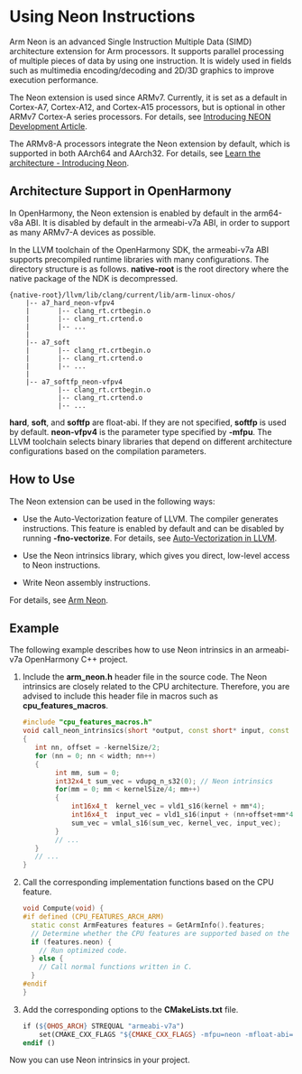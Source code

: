 # Using Neon Instructions


Arm Neon is an advanced Single Instruction Multiple Data (SIMD) architecture extension for Arm processors. It supports parallel processing of multiple pieces of data by using one instruction. It is widely used in fields such as multimedia encoding/decoding and 2D/3D graphics to improve execution performance.


The Neon extension is used since ARMv7. Currently, it is set as a default in Cortex-A7, Cortex-A12, and Cortex-A15 processors, but is optional in other ARMv7 Cortex-A series processors. For details, see [Introducing NEON Development Article](https://developer.arm.com/documentation/dht0002/a/Introducing-NEON/What-is-SIMD-/ARM-SIMD-instructions?lang=en).


The ARMv8-A processors integrate the Neon extension by default, which is supported in both AArch64 and AArch32. For details, see [Learn the architecture - Introducing Neon](https://developer.arm.com/documentation/102474/0100/Fundamentals-of-Armv8-Neon-technology).


## Architecture Support in OpenHarmony

In OpenHarmony, the Neon extension is enabled by default in the arm64-v8a ABI. It is disabled by default in the armeabi-v7a ABI, in order to support as many ARMv7-A devices as possible.

In the LLVM toolchain of the OpenHarmony SDK, the armeabi-v7a ABI supports precompiled runtime libraries with many configurations. The directory structure is as follows. **native-root** is the root directory where the native package of the NDK is decompressed.

```
{native-root}/llvm/lib/clang/current/lib/arm-linux-ohos/
    |-- a7_hard_neon-vfpv4
    |       |-- clang_rt.crtbegin.o
    |       |-- clang_rt.crtend.o
    |       |-- ...
    |
    |-- a7_soft
    |       |-- clang_rt.crtbegin.o
    |       |-- clang_rt.crtend.o
    |       |-- ...
    |
    |-- a7_softfp_neon-vfpv4
            |-- clang_rt.crtbegin.o
            |-- clang_rt.crtend.o
            |-- ...
```

**hard**, **soft**, and **softfp** are float-abi. If they are not specified, **softfp** is used by default. **neon-vfpv4** is the parameter type specified by **-mfpu**. The LLVM toolchain selects binary libraries that depend on different architecture configurations based on the compilation parameters.


## How to Use

The Neon extension can be used in the following ways:

- Use the Auto-Vectorization feature of LLVM. The compiler generates instructions. This feature is enabled by default and can be disabled by running **-fno-vectorize**. For details, see [Auto-Vectorization in LLVM](https://llvm.org/docs/Vectorizers.html).

- Use the Neon intrinsics library, which gives you direct, low-level access to Neon instructions.

- Write Neon assembly instructions.

For details, see [Arm Neon](https://developer.arm.com/Architectures/Neon).


## Example

The following example describes how to use Neon intrinsics in an armeabi-v7a OpenHarmony C++ project.

1. Include the **arm_neon.h** header file in the source code. The Neon intrinsics are closely related to the CPU architecture. Therefore, you are advised to include this header file in macros such as **cpu_features_macros**.

   ```c++
   #include "cpu_features_macros.h"
   void call_neon_intrinsics(short *output, const short* input, const short* kernel, int width, int kernelSize)
   {
      int nn, offset = -kernelSize/2;
      for (nn = 0; nn < width; nn++)
      {
           int mm, sum = 0;
           int32x4_t sum_vec = vdupq_n_s32(0); // Neon intrinsics
           for(mm = 0; mm < kernelSize/4; mm++)
           {
               int16x4_t  kernel_vec = vld1_s16(kernel + mm*4);
               int16x4_t  input_vec = vld1_s16(input + (nn+offset+mm*4));
               sum_vec = vmlal_s16(sum_vec, kernel_vec, input_vec);
           }
           // ...
      }
      // ...
   }
   ```

2. Call the corresponding implementation functions based on the CPU feature.
   ```c++
   void Compute(void) {
   #if defined (CPU_FEATURES_ARCH_ARM)
     static const ArmFeatures features = GetArmInfo().features;
     // Determine whether the CPU features are supported based on the features field.
     if (features.neon) {
       // Run optimized code.
     } else {
       // Call normal functions written in C.
     }
   #endif
   }
   ```

3. Add the corresponding options to the **CMakeLists.txt** file.
   ```makefile
   if (${OHOS_ARCH} STREQUAL "armeabi-v7a")
       set(CMAKE_CXX_FLAGS "${CMAKE_CXX_FLAGS} -mfpu=neon -mfloat-abi=softfp")
   endif ()
   ```

Now you can use Neon intrinsics in your project.
